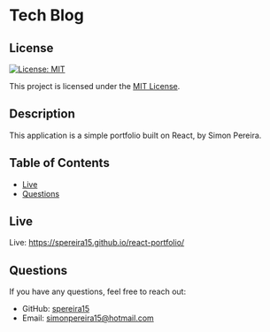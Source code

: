 # Tech Blog

## License

[![License: MIT](https://img.shields.io/badge/License-MIT-yellow.svg)](https://opensource.org/licenses/MIT)

This project is licensed under the [MIT License](https://opensource.org/licenses/MIT).

## Description

This application is a simple portfolio built on React, by Simon Pereira.

## Table of Contents

- [Live](#live)
- [Questions](#questions)

## Live

Live: https://spereira15.github.io/react-portfolio/

## Questions

If you have any questions, feel free to reach out:

- GitHub: [spereira15](https://github.com/spereira15)
- Email: simonpereira15@hotmail.com
